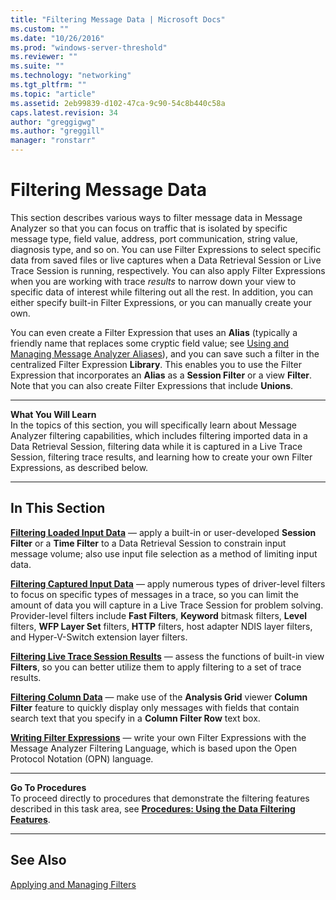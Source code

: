```yaml
---
title: "Filtering Message Data | Microsoft Docs"
ms.custom: ""
ms.date: "10/26/2016"
ms.prod: "windows-server-threshold"
ms.reviewer: ""
ms.suite: ""
ms.technology: "networking"
ms.tgt_pltfrm: ""
ms.topic: "article"
ms.assetid: 2eb99839-d102-47ca-9c90-54c8b440c58a
caps.latest.revision: 34
author: "greggigwg"
ms.author: "greggill"
manager: "ronstarr"
---
```


# Filtering Message Data

This section describes various ways to filter message data in Message Analyzer so that you can focus on traffic that is isolated by specific message type, field value, address, port communication, string value, diagnosis type, and so on. You can use Filter Expressions to select specific data from saved files or live captures when a Data Retrieval Session or Live Trace Session is running, respectively. You can also apply Filter Expressions when you are working with trace *results* to narrow down your view to specific data of interest while filtering out all the rest. In addition, you can either specify built-in Filter Expressions, or you can manually create your own.  
  
 You can even create a Filter Expression that uses an **Alias** (typically a friendly name that replaces some cryptic field value; see [Using and Managing Message Analyzer Aliases](using-and-managing-message-analyzer-aliases.md)), and you can save such a filter in the centralized Filter Expression **Library**. This enables you to use the Filter Expression that incorporates an **Alias** as a **Session Filter** or a view **Filter**. Note that you can also create Filter Expressions that include **Unions**.  
  
---  
  
 **What You Will Learn**   
In the topics of this section, you will specifically learn about Message Analyzer filtering capabilities, which includes filtering imported data in a Data Retrieval Session, filtering data while it is captured in a Live Trace Session, filtering trace results, and learning how to create your own Filter Expressions, as described below.  

---  
  
## In This Section  

 **[Filtering Loaded Input Data](filtering-loaded-input-data.md)**  — apply a built-in or user-developed **Session Filter** or a **Time Filter** to a Data Retrieval Session to constrain input message volume; also use input file selection as a method of limiting input data.  
  
 **[Filtering Captured Input Data](filtering-captured-input-data.md)**  — apply numerous types of driver-level filters to focus on specific types of messages in a trace, so you can limit the amount of data you will capture in a Live Trace Session for problem solving. Provider-level filters include **Fast Filters**, **Keyword** bitmask filters, **Level** filters, **WFP Layer Set** filters, **HTTP** filters, host adapter NDIS layer filters, and Hyper-V-Switch extension layer filters.  
  
 **[Filtering Live Trace Session Results](filtering-live-trace-session-results.md)**  — assess the functions of built-in view **Filters**, so you can better utilize them to apply filtering to a set of trace results.  
  
 **[Filtering Column Data](filtering-column-data.md)**  — make use of the **Analysis Grid** viewer **Column Filter** feature to quickly display only messages with fields that contain search text that you specify in a **Column Filter Row** text box.  
  
 **[Writing Filter Expressions](writing-filter-expressions.md)**  — write your own Filter Expressions with the Message Analyzer Filtering Language, which is based upon the Open Protocol Notation (OPN) language.  
  
---  
  
 **Go To Procedures**   
To proceed directly to procedures that demonstrate the filtering features described in this task area, see **[Procedures: Using the Data Filtering Features](procedures-using-the-data-filtering-features.md)**.  

---  
  
## See Also  

[Applying and Managing Filters](applying-and-managing-filters.md)